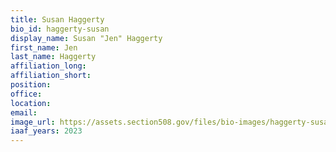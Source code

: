 ```yaml
---
title: Susan Haggerty
bio_id: haggerty-susan
display_name: Susan "Jen" Haggerty
first_name: Jen
last_name: Haggerty
affiliation_long: 
affiliation_short: 
position: 
office: 
location: 
email: 
image_url: https://assets.section508.gov/files/bio-images/haggerty-susan.jpg
iaaf_years: 2023
---
```

